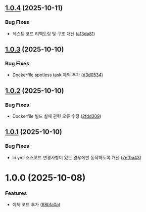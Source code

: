 ## [1.0.4](https://github.com/swyp-web-11-team-4/backend/compare/v1.0.3...v1.0.4) (2025-10-11)


### Bug Fixes

* 테스트 코드 리팩토링 및 구조 개선 ([a13da81](https://github.com/swyp-web-11-team-4/backend/commit/a13da815efb4b7d9aadff3c0bd4ea27571f4f529))

## [1.0.3](https://github.com/swyp-web-11-team-4/backend/compare/v1.0.2...v1.0.3) (2025-10-10)


### Bug Fixes

* Dockerfile spotless task 제외 추가 ([d3d0534](https://github.com/swyp-web-11-team-4/backend/commit/d3d05348bbaa90e56ee15dd480d36110203b0f78))

## [1.0.2](https://github.com/swyp-web-11-team-4/backend/compare/v1.0.1...v1.0.2) (2025-10-10)


### Bug Fixes

* Dockerfile 빌드 실패 관련 오류 수정 ([2fdd309](https://github.com/swyp-web-11-team-4/backend/commit/2fdd3091b9df60ab760b8403f345d11528816885))

## [1.0.1](https://github.com/swyp-web-11-team-4/backend/compare/v1.0.0...v1.0.1) (2025-10-10)


### Bug Fixes

* ci.yml 소스코드 변경사항이 있는 경우에만 동작하도록 개선 ([7ef0a43](https://github.com/swyp-web-11-team-4/backend/commit/7ef0a438577b27d93cc61429937c2c169d4138f7))

# 1.0.0 (2025-10-08)


### Features

* 예제 코드 추가 ([88bfa0a](https://github.com/swyp-web-11-team-4/backend/commit/88bfa0ad7cdfe636b1e09d0d607c80635a58918e))
